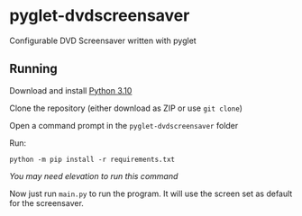 # pyglet-dvdscreensaver
Configurable DVD Screensaver written with pyglet

## Running
Download and install [Python 3.10](https://www.python.org/downloads/release/python-3107/)

Clone the repository (either download as ZIP or use `git clone`)

Open a command prompt in the `pyglet-dvdscreensaver` folder

Run: 
```
python -m pip install -r requirements.txt
```
*You may need elevation to run this command*

Now just run `main.py` to run the program. It will use the screen set as default for the screensaver.
